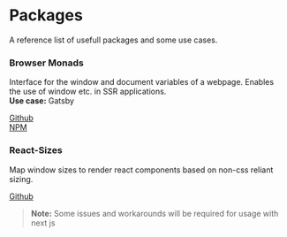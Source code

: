 # Packages
A reference list of usefull packages and some use cases.

### Browser Monads
Interface for the window and document variables of a webpage. Enables the use of window etc. in SSR applications.  
**Use case:** Gatsby

[Github](https://github.com/Jense5/browser-monads)  
[NPM](https://www.npmjs.com/package/browser-monads)

### React-Sizes
Map window sizes to render react components based on non-css reliant sizing. 

[Github](https://github.com/renatorib/react-sizes)

>**Note:** Some issues and workarounds will be required for usage with next js
